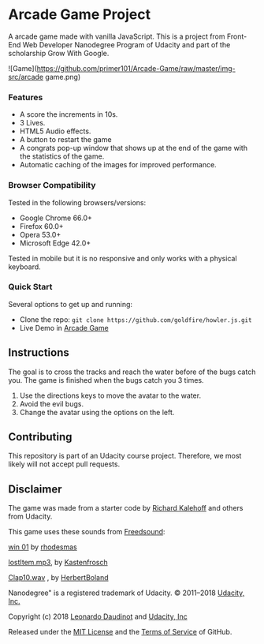 # Arcade Game Project

A arcade game  made with vanilla JavaScript. This is a project from Front-End Web Developer Nanodegree Program of Udacity and part of the scholarship Grow With Google.

![Game](https://github.com/primer101/Arcade-Game/raw/master/img-src/arcade game.png)

### Features

- A score the increments in 10s.
- 3 Lives.
- HTML5 Audio effects.
- A button to restart the game
- A congrats pop-up window that shows up at the end of the game with the statistics of the game.
- Automatic caching of the images for improved performance.

### Browser Compatibility

Tested in the following browsers/versions:

- Google Chrome 66.0+
- Firefox 60.0+
- Opera 53.0+
- Microsoft Edge 42.0+

Tested in mobile but it is no responsive and only works with a physical keyboard.

### Quick Start

Several options to get up and running:

- Clone the repo: `git clone https://github.com/goldfire/howler.js.git`
- Live Demo in [Arcade Game](http://ldaudinot.atwebpages.com/arcade)

## Instructions

The goal is to cross the tracks and reach the water before of the bugs catch you. The game is finished when the bugs catch you 3 times.

1. Use the directions keys to move the avatar to the water.
2. Avoid the evil bugs.
3. Change the avatar using the options on the left.

## Contributing

This repository is part of an Udacity course project. Therefore, we most likely will not accept pull requests.

## Disclaimer

The game was made from a starter code by [Richard Kalehoff](https://github.com/richardkalehoff) and others from Udacity.

This game uses these sounds from [Freedsound]( http://freesound.org):

[win 01](https://freesound.org/people/rhodesmas/sounds/320672/) by [rhodesmas](https://freesound.org/people/rhodesmas/ )

[lostItem.mp3](https://freesound.org/people/Kastenfrosch/sounds/162465/), by [Kastenfrosch](https://freesound.org/people/Kastenfrosch/ )

[Clap10.wav](https://freesound.org/people/HerbertBoland/sounds/28223/#) , by [HerbertBoland](https://freesound.org/people/HerbertBoland/)

Nanodegree" is a registered trademark of Udacity. © 2011–2018 [Udacity, Inc.](https://www.udacity.com/) 

Copyright (c) 2018 [Leonardo Daudinot](https://www.linkedin.com/in/leonardodaudinot/) and [Udacity, Inc](https://www.udacity.com/)

Released under the [MIT License](LICENSE.txt) and the [Terms of Service](https://help.github.com/articles/github-terms-of-service) of GitHub.
